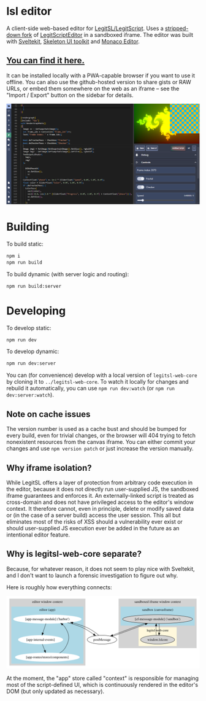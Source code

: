 # lsl editor

A client-side web-based editor for [LegitSL/LegitScript](https://github.com/Raikiri/LegitScript). Uses a [stripped-down fork](https://github.com/sam-Izdat/legitsl-web-core) of [LegitScriptEditor](https://github.com/radiance-cascades/LegitScriptEditor/) in a sandboxed iframe. The editor was built with [Sveltekit](https://svelte.dev/), [Skeleton UI toolkit](https://www.skeleton.dev/) and [Monaco Editor](https://microsoft.github.io/monaco-editor/).

## [You can find it here.](https://sam-izdat.github.io/lsl-editor)

It can be installed locally with a PWA-capable browser if you want to use it offline. You can also use the github-hosted version to share gists or RAW URLs, or embed them somewhere on the web as an iframe – see the "Import / Export" button on the sidebar for details.

![screenshot](./static/screenshots/sh_landscape.png)

# Building

To build static:

```bash
npm i
npm run build
```

To build dynamic (with server logic and routing):

```bash
npm run build:server
```

# Developing

To develop static:

```bash
npm run dev
```

To develop dynamic: 

```bash
npm run dev:server
```

You can (for convenience) develop with a local version of `legitsl-web-core` by cloning it to `../legitsl-web-core`. To watch it locally for changes and rebuild it automatically, you can use `npm run dev:watch` (or `npm run dev:server:watch`).

## Note on cache issues

The version number is used as a cache bust and should be bumped for every build, even for trivial changes, or the browser will 404 trying to fetch nonexistent resources from the canvas iframe. You can either commit your changes and use `npm version patch` or just increase the version manually.

## Why iframe isolation? 

While LegitSL offers a layer of protection from arbitrary code execution in the editor, because it does not directly run user-supplied JS, the sandboxed iframe guarantees and enforces it. An externally-linked script is treated as cross-domain and does not have privileged access to the editor's window context. It therefore cannot, even in principle, delete or modify saved data or (in the case of a server build) access the user session. This all but eliminates most of the risks of XSS should a vulnerability ever exist or should user-supplied JS execution ever be added in the future as an intentional editor feature.

## Why is legitsl-web-core separate? 

Because, for whatever reason, it does not seem to play nice with Sveltekit, and I don't want to launch a forensic investigation to figure out why. 

Here is roughly how everything connects:

![app-messaging](./doc/messaging.svg)

At the moment, the "app" store called "context" is responsible for managing most of the script-defined UI, which is continuously rendered in the editor's DOM (but only updated as necessary).